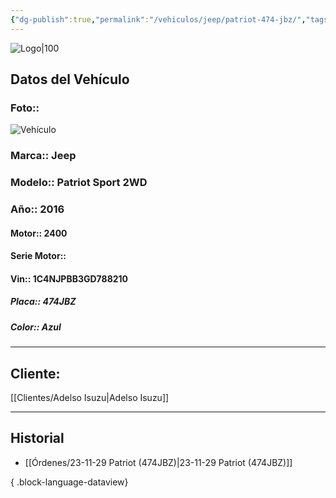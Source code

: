 ```yaml
---
{"dg-publish":true,"permalink":"/vehiculos/jeep/patriot-474-jbz/","tags":["Jeep"]}
---
```


![Logo|100](http://drive.google.com/uc?export=view&id=137fl3TIZ0-PU8b-Pt0bsjclwHub_u78G)

## Datos del Vehículo 
### Foto:: 
![Vehículo](http://drive.google.com/uc?export=view&id=1NjlJnViCKWozH9Z15hpz2G8KFA798Ru2)

### Marca:: Jeep
### Modelo:: Patriot Sport 2WD
### Año:: 2016
#### Motor:: 2400
#### Serie Motor:: 
#### Vin:: 1C4NJPBB3GD788210
##### Placa:: 474JBZ
##### Color:: Azul
---

## Cliente:

[[Clientes/Adelso Isuzu\|Adelso Isuzu]]

---

## Historial

- [[Órdenes/23-11-29 Patriot (474JBZ)\|23-11-29 Patriot (474JBZ)]]

{ .block-language-dataview} 